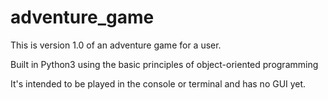 # adventure_game
This is version 1.0 of an adventure game for a user.

Built in Python3 using the basic principles of object-oriented programming

It's intended to be played in the console or terminal and has no GUI yet.
